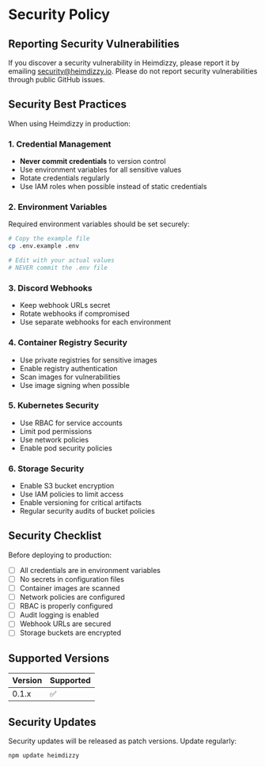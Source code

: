 # Security Policy

## Reporting Security Vulnerabilities

If you discover a security vulnerability in Heimdizzy, please report it by emailing security@heimdizzy.io. Please do not report security vulnerabilities through public GitHub issues.

## Security Best Practices

When using Heimdizzy in production:

### 1. Credential Management

- **Never commit credentials** to version control
- Use environment variables for all sensitive values
- Rotate credentials regularly
- Use IAM roles when possible instead of static credentials

### 2. Environment Variables

Required environment variables should be set securely:

```bash
# Copy the example file
cp .env.example .env

# Edit with your actual values
# NEVER commit the .env file
```

### 3. Discord Webhooks

- Keep webhook URLs secret
- Rotate webhooks if compromised
- Use separate webhooks for each environment

### 4. Container Registry Security

- Use private registries for sensitive images
- Enable registry authentication
- Scan images for vulnerabilities
- Use image signing when possible

### 5. Kubernetes Security

- Use RBAC for service accounts
- Limit pod permissions
- Use network policies
- Enable pod security policies

### 6. Storage Security

- Enable S3 bucket encryption
- Use IAM policies to limit access
- Enable versioning for critical artifacts
- Regular security audits of bucket policies

## Security Checklist

Before deploying to production:

- [ ] All credentials are in environment variables
- [ ] No secrets in configuration files
- [ ] Container images are scanned
- [ ] Network policies are configured
- [ ] RBAC is properly configured
- [ ] Audit logging is enabled
- [ ] Webhook URLs are secured
- [ ] Storage buckets are encrypted

## Supported Versions

| Version | Supported          |
| ------- | ------------------ |
| 0.1.x   | :white_check_mark: |

## Security Updates

Security updates will be released as patch versions. Update regularly:

```bash
npm update heimdizzy
```